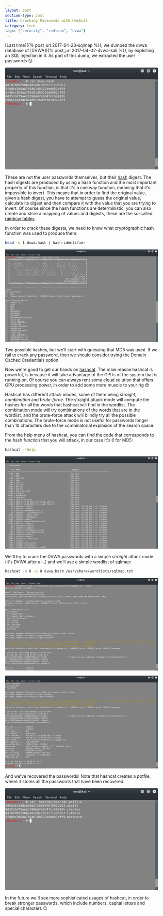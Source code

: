 ```yaml
---
layout: post
section-type: post
title: Cracking Passwords with Hashcat
category: tech
tags: ["security", "redteam", "dvwa"]
---
```


[Last time]({% post_url 2017-04-23-sqlmap %}), we dumped the dvwa database of
[DVWA]({% post_url 2017-04-02-dvwa-kali %}), by exploiting an SQL injection in
it. As part of this dump, we extracted the user passwords :smirk:

![hashcat](/img/posts/hashcat/hashcat.png)

These are not the user passwords themselves, but their
[hash](https://en.wikipedia.org/wiki/Cryptographic_hash_function) digest. The
hash digests are produced by using a hash function and the most important
property of this function, is that it's a one way function, meaning that it's
impossible to invert. This means that in order to find the original value, given
a hash digest, you have to attempt to guess the original value, calculate its
digest and then compare it with the value that you are trying to invert. Of
course since the hash functions are deterministic, you can also create and store
a mapping of values and digests, these are the so-called
[rainbow tables](https://en.wikipedia.org/wiki/Rainbow_table).

In order to crack these digests, we need to know what cryptographic hash
function was used to produce them:

```bash
head -n 1 dvwa.hash | hash-identifier
```

![hashcat](/img/posts/hashcat/hashcat-0.png)

Two possible hashes, but we'll start with guessing that MD5 was used. If we fail
to crack any password, then we should consider trying the Domain Cached
Credentials option.

Now we're good to get our hands on [hashcat](https://hashcat.net/hashcat/). The
main reason hashcat is powerful, is because it will take advantage of the GPUs
of the system that is running on. Of course you can always rent some cloud
solution that offers GPU processing power, in order to add some more muscle to
your rig 😊

Hashcat has different attack modes, some of them being _straight_, _combination_
and _brute-force_. The straight attack mode will compute the hashes for all the
words that hashcat will find in the wordlist. The combination mode will try
combinations of the words that are in the wordlist, and the brute-force attack
will blindly try all the possible combinations. The brute-force mode is not
useful for passwords longer than 10 characters due to the combinatorial
explosion of the search space.

From the help menu of hashcat, you can find the code that corresponds to the
hash function that you will attack, in our case it's _0_ for MD5:

```bash
hashcat --help
```

![hashcat](/img/posts/hashcat/hashcat-4.png)

We'll try to crack the DVWA passwords with a simple _straight_ attack mode (it's
DVWA after all..) and we'll use a simple wordlist of sqlmap:

```bash
hashcat -m 0 -a 0 dvwa.hash /usr/share/wordlists/sqlmap.txt
```

![hashcat](/img/posts/hashcat/hashcat-1.png)

![hashcat](/img/posts/hashcat/hashcat-2.png)

And we've recovered the passwords! Note that hashcat creates a potfile, where it
stores all the passwords that have been recovered:

![hashcat](/img/posts/hashcat/hashcat-3.png)

In the future we'll see more sophisticated usages of hashcat, in order to break
stronger passwords, which include numbers, capital letters and special
characters 😉
